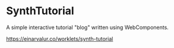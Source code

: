 # SynthTutorial

A simple interactive tutorial "blog" written using WebComponents.

https://einarvalur.co/worklets/synth-tutorial